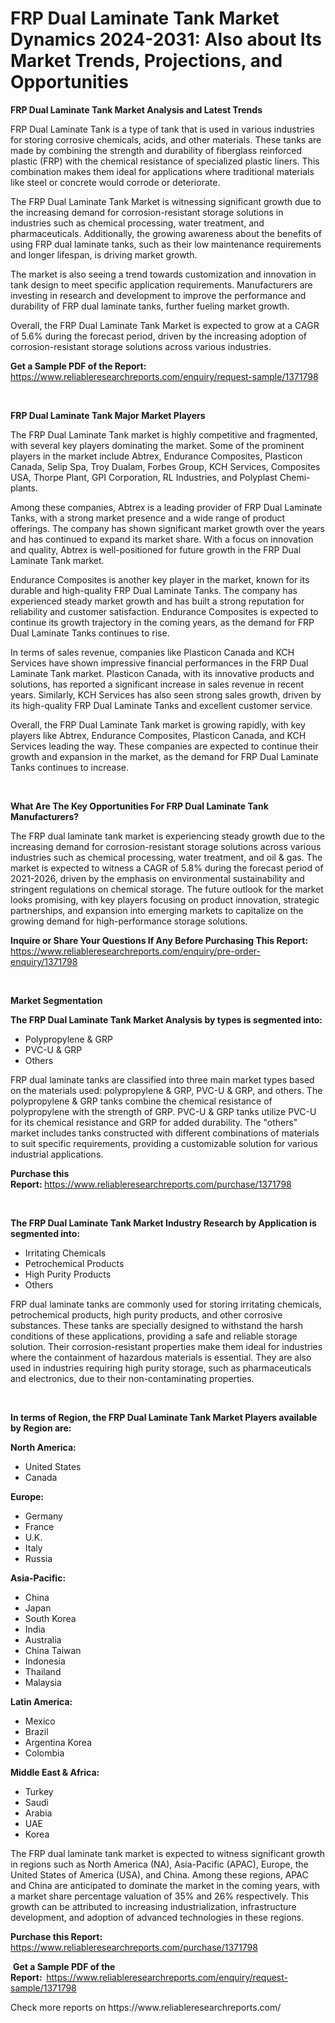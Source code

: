 <p><h1>FRP Dual Laminate Tank Market Dynamics 2024-2031: Also about Its Market Trends, Projections, and Opportunities</h1></p><p><strong>FRP Dual Laminate Tank Market Analysis and Latest Trends</strong></p>
<p><p>FRP Dual Laminate Tank is a type of tank that is used in various industries for storing corrosive chemicals, acids, and other materials. These tanks are made by combining the strength and durability of fiberglass reinforced plastic (FRP) with the chemical resistance of specialized plastic liners. This combination makes them ideal for applications where traditional materials like steel or concrete would corrode or deteriorate.</p><p>The FRP Dual Laminate Tank Market is witnessing significant growth due to the increasing demand for corrosion-resistant storage solutions in industries such as chemical processing, water treatment, and pharmaceuticals. Additionally, the growing awareness about the benefits of using FRP dual laminate tanks, such as their low maintenance requirements and longer lifespan, is driving market growth.</p><p>The market is also seeing a trend towards customization and innovation in tank design to meet specific application requirements. Manufacturers are investing in research and development to improve the performance and durability of FRP dual laminate tanks, further fueling market growth.</p><p>Overall, the FRP Dual Laminate Tank Market is expected to grow at a CAGR of 5.6% during the forecast period, driven by the increasing adoption of corrosion-resistant storage solutions across various industries.</p></p>
<p><strong>Get a Sample PDF of the Report:&nbsp;</strong> <a href="https://www.reliableresearchreports.com/enquiry/request-sample/1371798">https://www.reliableresearchreports.com/enquiry/request-sample/1371798</a></p>
<p>&nbsp;</p>
<p><strong>FRP Dual Laminate Tank Major Market Players</strong></p>
<p><p>The FRP Dual Laminate Tank market is highly competitive and fragmented, with several key players dominating the market. Some of the prominent players in the market include Abtrex, Endurance Composites, Plasticon Canada, Selip Spa, Troy Dualam, Forbes Group, KCH Services, Composites USA, Thorpe Plant, GPI Corporation, RL Industries, and Polyplast Chemi-plants.</p><p>Among these companies, Abtrex is a leading provider of FRP Dual Laminate Tanks, with a strong market presence and a wide range of product offerings. The company has shown significant market growth over the years and has continued to expand its market share. With a focus on innovation and quality, Abtrex is well-positioned for future growth in the FRP Dual Laminate Tank market.</p><p>Endurance Composites is another key player in the market, known for its durable and high-quality FRP Dual Laminate Tanks. The company has experienced steady market growth and has built a strong reputation for reliability and customer satisfaction. Endurance Composites is expected to continue its growth trajectory in the coming years, as the demand for FRP Dual Laminate Tanks continues to rise.</p><p>In terms of sales revenue, companies like Plasticon Canada and KCH Services have shown impressive financial performances in the FRP Dual Laminate Tank market. Plasticon Canada, with its innovative products and solutions, has reported a significant increase in sales revenue in recent years. Similarly, KCH Services has also seen strong sales growth, driven by its high-quality FRP Dual Laminate Tanks and excellent customer service.</p><p>Overall, the FRP Dual Laminate Tank market is growing rapidly, with key players like Abtrex, Endurance Composites, Plasticon Canada, and KCH Services leading the way. These companies are expected to continue their growth and expansion in the market, as the demand for FRP Dual Laminate Tanks continues to increase.</p></p>
<p>&nbsp;</p>
<p><strong>What Are The Key Opportunities For FRP Dual Laminate Tank Manufacturers?</strong></p>
<p><p>The FRP dual laminate tank market is experiencing steady growth due to the increasing demand for corrosion-resistant storage solutions across various industries such as chemical processing, water treatment, and oil & gas. The market is expected to witness a CAGR of 5.8% during the forecast period of 2021-2026, driven by the emphasis on environmental sustainability and stringent regulations on chemical storage. The future outlook for the market looks promising, with key players focusing on product innovation, strategic partnerships, and expansion into emerging markets to capitalize on the growing demand for high-performance storage solutions.</p></p>
<p><strong>Inquire or Share Your Questions If Any Before Purchasing This Report:</strong> <a href="https://www.reliableresearchreports.com/enquiry/pre-order-enquiry/1371798">https://www.reliableresearchreports.com/enquiry/pre-order-enquiry/1371798</a></p>
<p>&nbsp;</p>
<p><strong>Market Segmentation</strong></p>
<p><strong>The FRP Dual Laminate Tank Market Analysis by types is segmented into:</strong></p>
<p><ul><li>Polypropylene & GRP</li><li>PVC-U & GRP</li><li>Others</li></ul></p>
<p><p>FRP dual laminate tanks are classified into three main market types based on the materials used: polypropylene & GRP, PVC-U & GRP, and others. The polypropylene & GRP tanks combine the chemical resistance of polypropylene with the strength of GRP. PVC-U & GRP tanks utilize PVC-U for its chemical resistance and GRP for added durability. The "others" market includes tanks constructed with different combinations of materials to suit specific requirements, providing a customizable solution for various industrial applications.</p></p>
<p><strong>Purchase this Report:&nbsp;</strong><a href="https://www.reliableresearchreports.com/purchase/1371798">https://www.reliableresearchreports.com/purchase/1371798</a></p>
<p>&nbsp;</p>
<p><strong>The FRP Dual Laminate Tank Market Industry Research by Application is segmented into:</strong></p>
<p><ul><li>Irritating Chemicals</li><li>Petrochemical Products</li><li>High Purity Products</li><li>Others</li></ul></p>
<p><p>FRP dual laminate tanks are commonly used for storing irritating chemicals, petrochemical products, high purity products, and other corrosive substances. These tanks are specially designed to withstand the harsh conditions of these applications, providing a safe and reliable storage solution. Their corrosion-resistant properties make them ideal for industries where the containment of hazardous materials is essential. They are also used in industries requiring high purity storage, such as pharmaceuticals and electronics, due to their non-contaminating properties.</p></p>
<p>&nbsp;</p>
<p><strong>In terms of Region, the FRP Dual Laminate Tank Market Players available by Region are:</strong></p>
<p>
    <p> <strong> North America: </strong>
        <ul>
            <li>United States</li>
            <li>Canada</li>
        </ul>
        </p> 
    <p> <strong> Europe: </strong>
        <ul>
            <li>Germany</li>
            <li>France</li>
            <li>U.K.</li>
            <li>Italy</li>
            <li>Russia</li>
        </ul>
        </p> 
    <p> <strong> Asia-Pacific: </strong>
        <ul>
            <li>China</li>
            <li>Japan</li>
            <li>South Korea</li>
            <li>India</li>
            <li>Australia</li>
            <li>China Taiwan</li>
            <li>Indonesia</li>
            <li>Thailand</li>
            <li>Malaysia</li>
        </ul>
        </p> 
    <p> <strong> Latin America: </strong>
        <ul>
            <li>Mexico</li>
            <li>Brazil</li>
            <li>Argentina Korea</li>
            <li>Colombia</li>
        </ul>
        </p> 
    <p> <strong> Middle East & Africa: </strong>
        <ul>
            <li>Turkey</li>
            <li>Saudi</li>
            <li>Arabia</li>
            <li>UAE</li>
            <li>Korea</li>
        </ul>
    </p>
    </p>
<p><p>The FRP dual laminate tank market is expected to witness significant growth in regions such as North America (NA), Asia-Pacific (APAC), Europe, the United States of America (USA), and China. Among these regions, APAC and China are anticipated to dominate the market in the coming years, with a market share percentage valuation of 35% and 26% respectively. This growth can be attributed to increasing industrialization, infrastructure development, and adoption of advanced technologies in these regions.</p></p>
<p><strong>Purchase this Report: </strong><a href="https://www.reliableresearchreports.com/purchase/1371798">https://www.reliableresearchreports.com/purchase/1371798</a></p>
<p>&nbsp;<strong>Get a Sample PDF of the Report:&nbsp;&nbsp;</strong><a href="https://www.reliableresearchreports.com/enquiry/request-sample/1371798">https://www.reliableresearchreports.com/enquiry/request-sample/1371798</a></p>
<p><strong></strong></p>
<p>Check more reports on https://www.reliableresearchreports.com/</p>